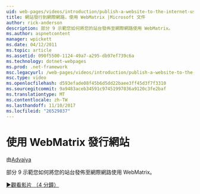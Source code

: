```yaml
---
uid: web-pages/videos/introduction/publish-a-website-to-the-internet-using-webmatrix
title: 網站發行到網際網路，使用 WebMatrix |Microsoft 文件
author: rick-anderson
description: 部分 9 示範您如何將您的站台發佈至網際網路使用 WebMatrix。
ms.author: aspnetcontent
manager: wpickett
ms.date: 04/12/2011
ms.topic: article
ms.assetid: 090f5500-1124-49a7-a295-db97ef739c6a
ms.technology: dotnet-webpages
ms.prod: .net-framework
msc.legacyurl: /web-pages/videos/introduction/publish-a-website-to-the-internet-using-webmatrix
msc.type: video
ms.openlocfilehash: d593efade08f45b6d5dd22baee3ff45d3f7f3310
ms.sourcegitcommit: 9a9483aceb34591c97451997036a9120c3fe2baf
ms.translationtype: MT
ms.contentlocale: zh-TW
ms.lasthandoff: 11/10/2017
ms.locfileid: "26529837"
---
```

<a name="publish-a-website-to-the-internet-using-webmatrix"></a>使用 WebMatrix 發行網站
====================
由[Advaiya](https://twitter.com/Advaiyasolns)

部分 9 示範您如何將您的站台發佈至網際網路使用 WebMatrix。

[&#9654;觀看影片 （4 分鐘）](https://channel9.msdn.com/Blogs/ASP-NET-Site-Videos/publish-a-website-to-the-internet-using-webmatrix)
